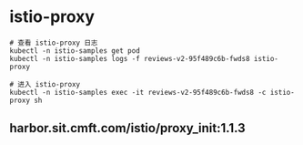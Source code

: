 # istio-proxy

```shell
# 查看 istio-proxy 日志
kubectl -n istio-samples get pod
kubectl -n istio-samples logs -f reviews-v2-95f489c6b-fwds8 istio-proxy

# 进入 istio-proxy
kubectl -n istio-samples exec -it reviews-v2-95f489c6b-fwds8 -c istio-proxy sh
```

## harbor.sit.cmft.com/istio/proxy_init:1.1.3